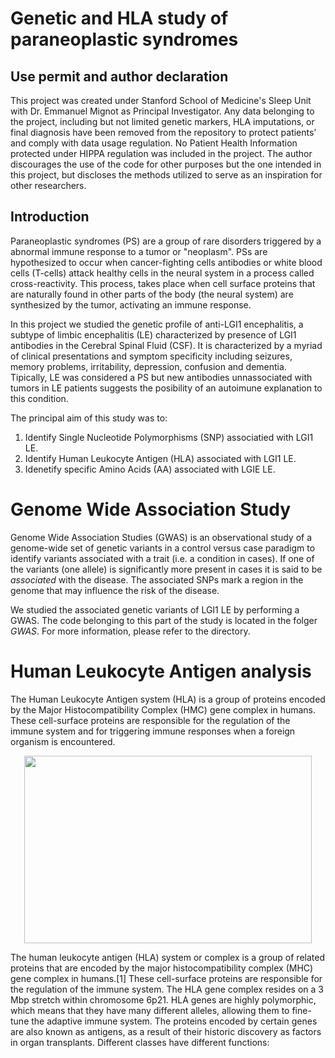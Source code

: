 # Genetic and HLA study of paraneoplastic syndromes 

## Use permit and author declaration 
This project was created under Stanford School of Medicine's Sleep Unit with Dr. Emmanuel Mignot as Principal Investigator. Any data belonging to the project, including but not limited genetic markers, HLA imputations, or final diagnosis have been removed from the repository to protect patients' and comply with data usage regulation. No Patient Health Information protected under HIPPA regulation was included in the project. The author discourages the use of the code for other purposes but the one intended in this project, but discloses the methods utilized to serve as an inspiration for other researchers.  

## Introduction 

Paraneoplastic syndromes (PS) are a group of rare disorders triggered by a abnormal immune response to a tumor or "neoplasm". PSs are hypothesized to occur when cancer-fighting cells antibodies or white blood cells (T-cells) attack healthy cells in the neural system in a process called cross-reactivity. This process, takes place when cell surface proteins that are naturally found in other parts of the body (the neural system) are synthesized by the tumor, activating an immune response.

In this project we studied the genetic profile of anti-LGI1 encephalitis, a subtype of limbic encephalitis (LE) characterized by presence of LGI1 antibodies in the Cerebral Spinal Fluid (CSF). It is characterized by a myriad of clinical presentations and symptom specificity including seizures, memory problems, irritability, depression, confusion and dementia. Tipically, LE was considered a PS but new antibodies unnassociated with tumors in LE patients suggests the posibility of an autoimune explanation to this condition.

The principal aim of this study was to:
1. Identify Single Nucleotide Polymorphisms (SNP) associatied with LGI1 LE.
2. Identify Human Leukocyte Antigen (HLA) associated with LGI1 LE.
3. Idenetify specific Amino Acids (AA) associated with LGIE LE.

# Genome Wide Association Study

Genome Wide Association Studies (GWAS) is an observational study of a genome-wide set of genetic variants in a control versus case paradigm to identify variants associated with a trait (i.e. a condition in cases). If one of the variants (one allele) is significantly more present in cases it is said to be *associated* with the disease. The associated SNPs mark a region in the genome that may influence the risk of the disease. 

We studied the associated genetic variants of LGI1 LE by performing a GWAS. The code belonging to this part of the study is located in the folger *GWAS*. For more information, please refer to the directory. 

# Human Leukocyte Antigen analysis

The Human Leukocyte Antigen system (HLA) is a group of proteins encoded by the Major Histocompatibility Complex (HMC) gene complex in humans. These cell-surface proteins are responsible for the regulation of the immune system and for triggering immune responses when a foreign organism is encountered. 

<p align="center">
  <img width="460" height="300" src="https://upload.wikimedia.org/wikipedia/commons/7/77/HLA.svg">
</p>

The human leukocyte antigen (HLA) system or complex is a group of related proteins that are encoded by the major histocompatibility complex (MHC) gene complex in humans.[1] These cell-surface proteins are responsible for the regulation of the immune system. The HLA gene complex resides on a 3 Mbp stretch within chromosome 6p21. HLA genes are highly polymorphic, which means that they have many different alleles, allowing them to fine-tune the adaptive immune system. The proteins encoded by certain genes are also known as antigens, as a result of their historic discovery as factors in organ transplants. Different classes have different functions: 

